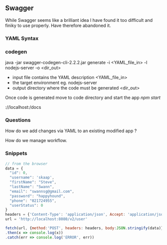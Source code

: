 ## Swagger

While Swagger seems like a brilliant idea I have found it too difficult and finiky to use properly. Have therefore abandoned it.

### YAML Syntax


### codegen

java -jar swagger-codegen-cli-2.2.2.jar generate -i <YAML_file_in> -l nodejs-server -o <dir_out>

 - input file contains the YAML description <YAML_file_in>
 - the target environment eg. nodejs-server
 - output directory where the code must be generated <dir_out>

Once code is generated move to code directory and start the app *npm start*

<http>://localhost:<port>/docs

### Questions

How do we add changes via YAML to an existing modified app ?

How do we manage workflow.


### Snippets

```javascript
// from the browser
data = {
  "id": 0,
  "username": 'skaap',
  "firstName": "Steve",
  "lastName": "Swann",
  "email": "swannsg@gmail.com",
  "password": "happyhound",
  "phone": "021724955",
  "userStatus": 0
}
headers = {'Content-Type': 'application/json', Accept: 'application/json'}
url = 'http://localhost:8080/v2/user'

fetch(url, {method:'POST', headers: headers, body:JSON.stringify(data)})
.then(x => console.log(x))
.catch(err => console.log('ERROR', err))
```